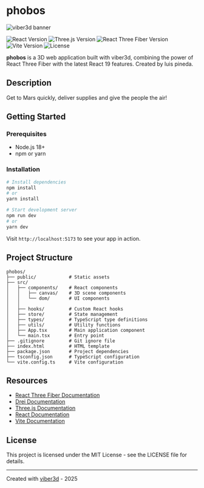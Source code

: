 # phobos

![viber3d banner](/public/images/banner.png)

<p>
  <img src="https://img.shields.io/badge/React-19.0.0-blue?style=flat&colorA=18181B&colorB=28CF8D" alt="React Version">
  <img src="https://img.shields.io/badge/Three.js-0.173.0-green?style=flat&colorA=18181B&colorB=28CF8D" alt="Three.js Version">
  <img src="https://img.shields.io/badge/R3F-9.0.4-orange?style=flat&colorA=18181B&colorB=28CF8D" alt="React Three Fiber Version">
  <img src="https://img.shields.io/badge/Vite-6.2.0-purple?style=flat&colorA=18181B&colorB=28CF8D" alt="Vite Version">
  <img src="https://img.shields.io/badge/License-MIT-yellow?style=flat&colorA=18181B&colorB=28CF8D" alt="License">
</p>

**phobos** is a 3D web application built with viber3d, combining the power of React Three Fiber with the latest React 19 features. Created by luis pineda.

## Description

Get to Mars quickly, deliver supplies and give the people the air!

## Getting Started

### Prerequisites

- Node.js 18+ 
- npm or yarn

### Installation

```bash
# Install dependencies
npm install
# or
yarn install

# Start development server
npm run dev
# or
yarn dev
```

Visit `http://localhost:5173` to see your app in action.

## Project Structure

```
phobos/
├── public/            # Static assets
├── src/
│   ├── components/    # React components
│   │   ├── canvas/    # 3D scene components
│   │   └── dom/       # UI components
│   │   
│   ├── hooks/         # Custom React hooks
│   ├── store/         # State management
│   ├── types/         # TypeScript type definitions
│   ├── utils/         # Utility functions
│   ├── App.tsx        # Main application component
│   └── main.tsx       # Entry point
├── .gitignore         # Git ignore file
├── index.html         # HTML template
├── package.json       # Project dependencies
├── tsconfig.json      # TypeScript configuration
└── vite.config.ts     # Vite configuration
```

## Resources

- [React Three Fiber Documentation](https://docs.pmnd.rs/react-three-fiber)
- [Drei Documentation](https://github.com/pmndrs/drei)
- [Three.js Documentation](https://threejs.org/docs/)
- [React Documentation](https://react.dev/)
- [Vite Documentation](https://vitejs.dev/guide/)

## License

This project is licensed under the MIT License - see the LICENSE file for details.

---

Created with [viber3d](https://github.com/regenrek/viber3d) - 2025 